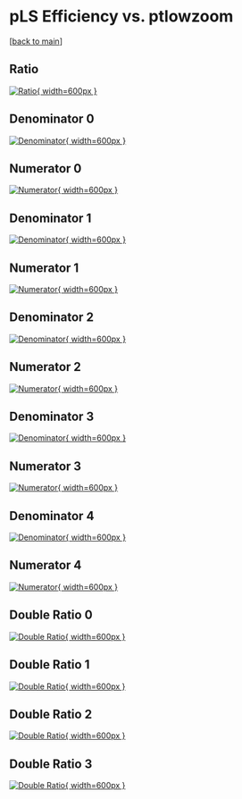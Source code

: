 # pLS Efficiency vs. ptlowzoom

[[back to main](./)]



## Ratio

[![Ratio](../mtv/var/pLS_base_13_0_eff_ptlowzoom.png){ width=600px }](../mtv/var/pLS_base_13_0_eff_ptlowzoom.pdf)

## Denominator 0

[![Denominator](../mtv/den/pLS_base_13_0_eff_ptlowzoom_den0.png){ width=600px }](../mtv/den/pLS_base_13_0_eff_ptlowzoom_den0.pdf)

## Numerator 0

[![Numerator](../mtv/num/pLS_base_13_0_eff_ptlowzoom_num0.png){ width=600px }](../mtv/num/pLS_base_13_0_eff_ptlowzoom_num0.pdf)

## Denominator 1

[![Denominator](../mtv/den/pLS_base_13_0_eff_ptlowzoom_den1.png){ width=600px }](../mtv/den/pLS_base_13_0_eff_ptlowzoom_den1.pdf)

## Numerator 1

[![Numerator](../mtv/num/pLS_base_13_0_eff_ptlowzoom_num1.png){ width=600px }](../mtv/num/pLS_base_13_0_eff_ptlowzoom_num1.pdf)

## Denominator 2

[![Denominator](../mtv/den/pLS_base_13_0_eff_ptlowzoom_den2.png){ width=600px }](../mtv/den/pLS_base_13_0_eff_ptlowzoom_den2.pdf)

## Numerator 2

[![Numerator](../mtv/num/pLS_base_13_0_eff_ptlowzoom_num2.png){ width=600px }](../mtv/num/pLS_base_13_0_eff_ptlowzoom_num2.pdf)

## Denominator 3

[![Denominator](../mtv/den/pLS_base_13_0_eff_ptlowzoom_den3.png){ width=600px }](../mtv/den/pLS_base_13_0_eff_ptlowzoom_den3.pdf)

## Numerator 3

[![Numerator](../mtv/num/pLS_base_13_0_eff_ptlowzoom_num3.png){ width=600px }](../mtv/num/pLS_base_13_0_eff_ptlowzoom_num3.pdf)

## Denominator 4

[![Denominator](../mtv/den/pLS_base_13_0_eff_ptlowzoom_den4.png){ width=600px }](../mtv/den/pLS_base_13_0_eff_ptlowzoom_den4.pdf)

## Numerator 4

[![Numerator](../mtv/num/pLS_base_13_0_eff_ptlowzoom_num4.png){ width=600px }](../mtv/num/pLS_base_13_0_eff_ptlowzoom_num4.pdf)

## Double Ratio 0

[![Double Ratio](../mtv/ratio/pLS_base_13_0_eff_ptlowzoom_ratio0.png){ width=600px }](../mtv/ratio/pLS_base_13_0_eff_ptlowzoom_ratio0.pdf)

## Double Ratio 1

[![Double Ratio](../mtv/ratio/pLS_base_13_0_eff_ptlowzoom_ratio1.png){ width=600px }](../mtv/ratio/pLS_base_13_0_eff_ptlowzoom_ratio1.pdf)

## Double Ratio 2

[![Double Ratio](../mtv/ratio/pLS_base_13_0_eff_ptlowzoom_ratio2.png){ width=600px }](../mtv/ratio/pLS_base_13_0_eff_ptlowzoom_ratio2.pdf)

## Double Ratio 3

[![Double Ratio](../mtv/ratio/pLS_base_13_0_eff_ptlowzoom_ratio3.png){ width=600px }](../mtv/ratio/pLS_base_13_0_eff_ptlowzoom_ratio3.pdf)

